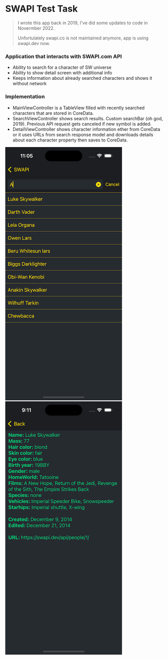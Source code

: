 # SWAPI Test Task
> I wrote this app back in 2019, I've did some updates to code in Novermber 2022.
>
> Unfortulately swapi.co is not maintained anymore, app is using swapi.dev now.

### Application that interacts with SWAPI.com API

- Ability to search for a character of SW universe
- Ability to show detail screen with additional info
- Keeps information about already searched characters and shows it without network

### Implementation

- MainViewController is a TableView filled with recently searched characters that are stored in CoreData.
- SearchViewController shows search results. Custom searchBar (oh god, 2019). Previous API request gets canceled if new symbol is added.
- DetailViewController shows character information ether from CoreData or it uses URLs from search response model and downloads details about each character property then saves to CoreData.

![Main](/Screenshots/Search.png)
![Search](/Screenshots/Detail.png)
